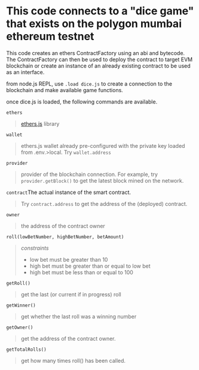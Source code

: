 # This code connects to a "dice game" that exists on the polygon mumbai ethereum testnet

This code creates an ethers ContractFactory using an abi and bytecode.
The ContractFactory can then be used to deploy the contract to target EVM blockchain
or create an instance of an already existing contract to be used as an interface.

from node.js REPL, use ```.load dice.js``` to create a connection to the blockchain and make available game functions.

once dice.js is loaded, the following commands are available.

```ethers```
>[ethers.js](https://docs.ethers.io/v5/) library

```wallet```
>ethers.js wallet already pre-configured with the private key loaded from .env.>local. Try ```wallet.address```

```provider```
>provider of the blockchain connection. For example, try
```provider.getBlock()``` to get the latest block mined on the network.

```contract```The actual instance of the smart contract. 
>Try ```contract.address``` to get the address of the (deployed) contract.

```owner```
>the address of the contract owner

```roll(lowBetNumber, highBetNumber, betAmount)```
>*constraints*
>
>- low bet must be greater than 10
>- high bet must be greater than or equal to low bet
>- high bet must be less than or equal to 100

```getRoll()```
>get the last (or current if in progress) roll

```getWinner()```
>get whether the last roll was a winning number

```getOwner()```
>get the address of the contract owner.

```getTotalRolls()```
>get how many times roll() has been called.